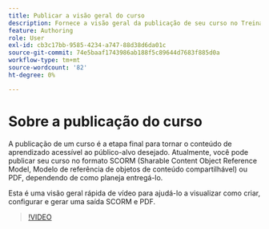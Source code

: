 ```yaml
---
title: Publicar a visão geral do curso
description: Fornece a visão geral da publicação de seu curso no Treinamento e aprendizado do produto
feature: Authoring
role: User
exl-id: cb3c17bb-9585-4234-a747-88d38d6da01c
source-git-commit: 74e5baaf1743986ab188f5c89644d7683f885d0a
workflow-type: tm+mt
source-wordcount: '82'
ht-degree: 0%

---
```


# Sobre a publicação do curso

A publicação de um curso é a etapa final para tornar o conteúdo de aprendizado acessível ao público-alvo desejado. Atualmente, você pode publicar seu curso no formato SCORM (Sharable Content Object Reference Model, Modelo de referência de objetos de conteúdo compartilhável) ou PDF, dependendo de como planeja entregá-lo.

Esta é uma visão geral rápida de vídeo para ajudá-lo a visualizar como criar, configurar e gerar uma saída SCORM e PDF.

>[!VIDEO](https://video.tv.adobe.com/v/3469529/aem-guides-learning-content)
